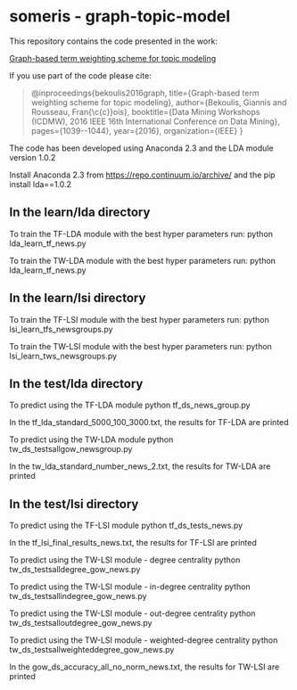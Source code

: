 # someris - graph-topic-model

This repository contains the code presented in the work:

[Graph-based term weighting scheme for topic modeling](http://users.ugent.be/~ibekouli/papers/someris2016/bekoulis-someris2016.pdf)

If you use part of the code please cite:
  

> @inproceedings{bekoulis2016graph,
> title={Graph-based term weighting scheme for topic modeling},
> author={Bekoulis, Giannis and Rousseau, Fran{\c{c}}ois},
> booktitle={Data Mining Workshops (ICDMW), 2016 IEEE 16th International Conference on Data Mining},
> pages={1039--1044},
> year={2016},
> organization={IEEE}
> }

The code has been developed using Anaconda 2.3 and the LDA module version 1.0.2

Install Anaconda 2.3 from https://repo.continuum.io/archive/
and the pip install lda==1.0.2


In the learn/lda directory
--------------------------
To train the TF-LDA module with the best hyper parameters run:
python lda_learn_tf_news.py

To train the TW-LDA module with the best hyper parameters run:
python lda_learn_tf_news.py

In the learn/lsi directory
--------------------------
To train the TF-LSI module with the best hyper parameters run:
python lsi_learn_tfs_newsgroups.py

To train the TW-LSI module with the best hyper parameters run:
python lsi_learn_tws_newsgroups.py

In the test/lda directory
--------------------------
To predict using the TF-LDA module
python tf_ds_news_group.py

In the tf_lda_standard_5000_100_3000.txt, the results for TF-LDA are printed

To predict using the TW-LDA module
python tw_ds_testsallgow_newsgroup.py

In the tw_lda_standard_number_news_2.txt, the results for TW-LDA are printed

In the test/lsi directory
--------------------------
To predict using the TF-LSI module
python tf_ds_tests_news.py

In the tf_lsi_final_results_news.txt, the results for TF-LSI are printed

To predict using the TW-LSI module - degree centrality
python tw_ds_testsalldegree_gow_news.py

To predict using the TW-LSI module - in-degree centrality
python tw_ds_testsallindegree_gow_news.py

To predict using the TW-LSI module - out-degree centrality
python tw_ds_testsalloutdegree_gow_news.py

To predict using the TW-LSI module - weighted-degree centrality
python tw_ds_testsallweighteddegree_gow_news.py

In the gow_ds_accuracy_all_no_norm_news.txt, the results for TW-LSI are printed

